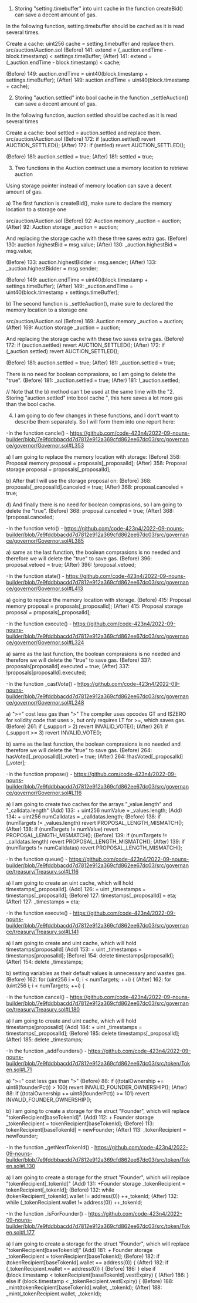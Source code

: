 1. Storing "setting.timebuffer" into uint cache in the function createBid() can save a decent amount of gas.

In the following function, setting.timebuffer should be cached as it is read several times.

Create a cache: uint256 cache = setting.timebuffer and replace them.
src/auction/Auction.sol
(Before) 141: extend = (_auction.endTime - block.timestamp) < settings.timeBuffer;
(After) 141: extend = (_auction.endTime - block.timestamp) < cache;

(Before) 149: auction.endTime = uint40(block.timestamp + settings.timeBuffer);
(After) 149: auction.endTime = uint40(block.timestamp + cache);

2. Storing "auction.settled" into bool cache in the function _settleAuction() can save a decent amount of gas.

In the following function, auction.settled should be cached as it is read several times

Create a cache: bool settled = auction.settled and replace them.
src/auction/Auction.sol
(Before) 172: if (auction.settled) revert AUCTION_SETTLED();
(After) 172: if (settled) revert AUCTION_SETTLED();

(Before) 181: auction.settled = true;
(After) 181: settled = true;

3. Two functions in the Auction contract use a memory location to retrieve auction

Using storage pointer instead of memory location can save a decent amount of gas.

a) The first function is createBid(), make sure to declare the memory location to a storage one

src/auction/Auction.sol
(Before) 92: Auction memory _auction = auction;
(After) 92:  Auction storage _auction = auction;

And replacing the storage cache with these three saves extra gas.
(Before) 130: auction.highestBid = msg.value;
(After) 130: _auction.highestBid = msg.value;

(Before) 133: auction.highestBidder = msg.sender;
(After) 133: _auction.highestBidder = msg.sender;

(Before) 149: auction.endTime = uint40(block.timestamp + settings.timeBuffer);
(After) 149: _auction.endTime = uint40(block.timestamp + settings.timeBuffer);

b) The second function is _settleAuction(), make sure to declared the memory location to a storage one

src/auction/Auction.sol
(Before) 169: Auction memory _auction = auction;
(After) 169: Auction storage _auction = auction;

And replacing the storage cache with these two saves extra gas.
(Before) 172: if (auction.settled) revert AUCTION_SETTLED();
(After) 172: if (_auction.settled) revert AUCTION_SETTLED();

(Before) 181: auction.settled = true;
(After) 181: _auction.settled = true;

There is no need for boolean comprasions, so l am going to delete the "true".
(Before) 181: _auction.settled = true;
(After) 181: !_auction.settled;

// Note that the b) method can't be used at the same time with the "2. Storing "auction.settled" into bool cache ", this here saves a lot more gas than the bool cache. 

4. l am going to do few changes in these functions, and l don't want to describe them separately. So l will form them into one report here:

-In the function cancle() - https://github.com/code-423n4/2022-09-nouns-builder/blob/7e9fddbbacdd7d7812e912a369cfd862ee67dc03/src/governance/governor/Governor.sol#L353

a) l am going to replace the memory location with storage:
(Before) 358: Proposal memory proposal = proposals[_proposalId];
(After) 358: Proposal storage proposal = proposals[_proposalId];

b) After that l will use the storage proposal on: 
(Before) 368: proposals[_proposalId].canceled = true;
(After) 368: proposal.canceled = true;

d) And finally there is no need for boolean comprasions, so l am going to delete the "true".
(Before) 368: proposal.canceled = true;
(After) 368: !proposal.canceled;

-In the function veto() - https://github.com/code-423n4/2022-09-nouns-builder/blob/7e9fddbbacdd7d7812e912a369cfd862ee67dc03/src/governance/governor/Governor.sol#L385

a) same as the last function, the boolean comprasions is no needed and therefore we will delete the "true" to save gas.
(Before) 396: proposal.vetoed = true;
(After) 396: !proposal.vetoed;

-In the function state() - https://github.com/code-423n4/2022-09-nouns-builder/blob/7e9fddbbacdd7d7812e912a369cfd862ee67dc03/src/governance/governor/Governor.sol#L413

a) going to replace the memory location with storage.
(Before) 415: Proposal memory proposal = proposals[_proposalId];
(After) 415: Proposal storage proposal = proposals[_proposalId];

-In the function execute() - https://github.com/code-423n4/2022-09-nouns-builder/blob/7e9fddbbacdd7d7812e912a369cfd862ee67dc03/src/governance/governor/Governor.sol#L324

a) same as the last function, the boolean comprasions is no needed and therefore we will delete the "true" to save gas.
(Before) 337: proposals[proposalId].executed = true;
(After) 337: !proposals[proposalId].executed;

-In the function _castVote() - https://github.com/code-423n4/2022-09-nouns-builder/blob/7e9fddbbacdd7d7812e912a369cfd862ee67dc03/src/governance/governor/Governor.sol#L248

a) ">=" cost less gas than ">"
The compiler uses opcodes GT and ISZERO for solidity code that uses >, but only requires LT for >=, which saves gas.
(Before) 261: if (_support > 2) revert INVALID_VOTE();
(After) 261: if (_support >= 3) revert INVALID_VOTE();

b) same as the last function, the boolean comprasions is no needed and therefore we will delete the "true" to save gas.
(Before) 264: hasVoted[_proposalId][_voter] = true;
(After) 264: !hasVoted[_proposalId][_voter];

-In the function propose() - https://github.com/code-423n4/2022-09-nouns-builder/blob/7e9fddbbacdd7d7812e912a369cfd862ee67dc03/src/governance/governor/Governor.sol#L116

a) l am going to create two caches for the arrays "_value.length" and "_calldata.length"
(Add) 133: + uint256 numValue = _values.length;
(Add) 134: + uint256 numCalldatas = _calldatas.length;
(Before) 138: if (numTargets != _values.length) revert PROPOSAL_LENGTH_MISMATCH();
(After) 138: if (numTargets != numValue) revert PROPOSAL_LENGTH_MISMATCH();
(Before) 139: if (numTargets != _calldatas.length) revert PROPOSAL_LENGTH_MISMATCH();
(After) 139: if (numTargets != numCalldatas) revert PROPOSAL_LENGTH_MISMATCH();

-In the function queue() - https://github.com/code-423n4/2022-09-nouns-builder/blob/7e9fddbbacdd7d7812e912a369cfd862ee67dc03/src/governance/treasury/Treasury.sol#L116

a) l am going to create an uint cache, which will hold timestamps[_proposalId].
(Add) 126: + uint _timestamps = timestamps[_proposalId];
(Before) 127: timestamps[_proposalId] = eta;
(After) 127: _timestamps = eta;

-In the function execute() - https://github.com/code-423n4/2022-09-nouns-builder/blob/7e9fddbbacdd7d7812e912a369cfd862ee67dc03/src/governance/treasury/Treasury.sol#L141

a) l am going to create and uint cache, which will hold timestamps[proposalId]
(Add) 153: + uint _timestamps = timestamps[proposalId];
(Before) 154: delete timestamps[proposalId];
(After) 154: delete _timestamps;

b) setting variables as their default values is unnecessary and wastes gas.
(Before) 162: for (uint256 i = 0; i < numTargets; ++i) {
(After) 162: for (uint256 i; i < numTargets; ++i) {

-In the function cancel() - https://github.com/code-423n4/2022-09-nouns-builder/blob/7e9fddbbacdd7d7812e912a369cfd862ee67dc03/src/governance/treasury/Treasury.sol#L180

a) l am going to create and uint cache, which will hold timestamps[proposalId]
(Add) 184: + uint _timestamps = timestamps[_proposalId];
(Before) 185: delete timestamps[_proposalId];
(After) 185: delete _timestamps;

-In the function _addFounders() - https://github.com/code-423n4/2022-09-nouns-builder/blob/7e9fddbbacdd7d7812e912a369cfd862ee67dc03/src/token/Token.sol#L71

a)  ">=" cost less gas than ">"
(Before) 88: if ((totalOwnership += uint8(founderPct)) > 100) revert INVALID_FOUNDER_OWNERSHIP();
(After) 88: if ((totalOwnership += uint8(founderPct)) >= 101) revert INVALID_FOUNDER_OWNERSHIP();

b) l am going to create a storage for the struct "Founder", which will replace "tokenRecipient[baseTokenId]".
(Add) 112: + Founder storage _tokenRecipient = tokenRecipient[baseTokenId];
(Before) 113: tokenRecipient[baseTokenId] = newFounder;
(After) 113: _tokenRecipient = newFounder;

-In the function _getNextTokenId() - https://github.com/code-423n4/2022-09-nouns-builder/blob/7e9fddbbacdd7d7812e912a369cfd862ee67dc03/src/token/Token.sol#L130

a) l am going to create a storage for the struct "Founder", which will replace "tokenRecipient[_tokenId]"
(Add) 131: +Founder storage _tokenRecipient = tokenRecipient[_tokenId]; 
(Before) 132: while (tokenRecipient[_tokenId].wallet != address(0)) ++_tokenId;
(After) 132: while (_tokenRecipient.wallet != address(0)) ++_tokenId;

-In the function _isForFounder() - https://github.com/code-423n4/2022-09-nouns-builder/blob/7e9fddbbacdd7d7812e912a369cfd862ee67dc03/src/token/Token.sol#L177

a)  l am going to create a storage for the struct "Founder", which will replace "tokenRecipient[baseTokenId]"
(Add) 181: + Founder storage _tokenRecipient = tokenRecipient[baseTokenId];
(Before) 182: if (tokenRecipient[baseTokenId].wallet == address(0)) {
(After) 182: if (_tokenRecipient.wallet == address(0)) {
(Before) 186: } else if (block.timestamp < tokenRecipient[baseTokenId].vestExpiry) {
(After) 186: } else if (block.timestamp < _tokenRecipient.vestExpiry) {
(Before) 188: _mint(tokenRecipient[baseTokenId].wallet, _tokenId);
(After) 188: _mint(_tokenRecipient.wallet, _tokenId);